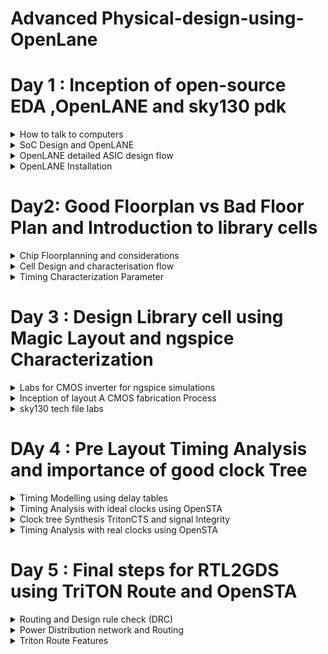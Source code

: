 # Advanced Physical-design-using-OpenLane


#  Day 1 : Inception of open-source EDA ,OpenLANE and sky130 pdk

<details>
  <summary>
      How to talk to computers
  </summary>
  
  The QFN-48 package is a type of surface-mount integrated circuit (IC) package that is used in various electronic devices, including some Arduino-compatible microcontrollers and other components. "QFN" stands for "Quad Flat No-Lead," which describes the package's physical characteristics. Here's what some of these terms mean:

 **1. Quad:** The package has four sides or corners, typically with a lead or pad on each corner.

 **2. Flat:** The package has a flat bottom, which makes it suitable for surface-mount soldering onto a printed circuit board (PCB).

 **3. No-Lead:** Unlike traditional dual in-line packages (DIP) or surface-mount packages with visible leads or pins, QFN packages have no visible external leads or pins. Instead, they have small metal pads on the bottom of the package.

**4. 48:** The "48" in QFN-48 refers to the total number of pads or leads on the package. These pads are used for electrical connections between the IC and the PCB.

Arduino is an open-source electronics platform that uses a variety of microcontrollers. The choice of IC package depends on the specific microcontroller used on the Arduino board or module. Some Arduino-compatible boards may use microcontrollers in QFN-48 packages, among other package types.

The following figure shows the internal structure of the chip.

![Screenshot from 2023-09-16 18-23-07](https://github.com/Vartika-iiitb/Physical-design-using-OpenLane/assets/140998716/c7944e6a-764d-4a44-8cf2-ed59244fe561)

Inside a chip, you can find various components and structures, including:

**1. Pads:** Pads are the external connections on a chip. They are the interface between the chip and the external world. Pads can include input and output pins for connecting to other electronic components or devices, power supply pins for providing voltage to the chip, and ground pins for electrical reference.

**2. Core:** The core of a chip typically refers to the central processing unit (CPU) or the primary computational engine. In the context of microprocessors or microcontrollers, the core contains the arithmetic logic unit (ALU), control unit, and registers responsible for executing instructions and performing computations.

**3.  Die:** The term "die" refers to the individual silicon chip that is fabricated on a semiconductor wafer during the manufacturing process. A semiconductor wafer typically contains multiple identical dies, each of which can be cut out and packaged as a separate integrated circuit.

**4. RISC-V SoC:** A RISC-V System-on-Chip (SoC) is an integrated circuit that incorporates the RISC-V instruction set architecture (ISA) as its CPU core. RISC-V is an open-source and customizable ISA, and RISC-V SoCs are designed to meet specific application requirements, often including CPU cores, memory, peripherals, and I/O interfaces, all on a single chip.

**5. PLL (Phase-Locked Loop):** A PLL is a circuit within a chip that generates stable and precisely controlled clock signals. PLLs are crucial for synchronizing various components of a chip, ensuring that they operate at the correct frequencies and phases.

**6. DAC (Digital-to-Analog Converter):** A DAC is a circuit within a chip that converts digital signals (binary data) into analog voltages or currents. DACs are commonly used in audio applications, communication systems, and many other contexts where analog signals are required.

These components work together to enable the chip to perform its intended functions. The specific components and their configurations can vary significantly depending on the type and purpose of the chip. For example, a microcontroller chip may have a CPU core, memory, I/O ports, and analog-to-digital converters (ADCs) in addition to the components mentioned above, while a custom ASIC (Application-Specific Integrated Circuit) might have a completely different set of components tailored to a specific task or application.

**Introduction to RisC-V**

RISC-V (pronounced "risk-five") is an open-source instruction set architecture (ISA) for designing and building computer processors and related hardware components. It's named after the "Reduced Instruction Set Computing" (RISC) philosophy, which aims to simplify processor designs by using a smaller set of instructions that execute quickly and efficiently.

![Screenshot from 2023-09-16 18-36-36](https://github.com/Vartika-iiitb/Physical-design-using-OpenLane/assets/140998716/efe64a42-2531-4f17-86d4-cc9c5940bfa0)

**From Software Applications to Hardware**
  
In the realm of software applications, tasks are executed by the central processing unit (CPU) of a computer or device. Software programs provide instructions for the CPU to follow, and the CPU performs calculations, data processing, and various other operations based on these instructions. While software is flexible and can be updated easily, it may not always provide the highest level of performance or efficiency, especially for demanding or specialized tasks.

The benefits of this transition from software to hardware include faster execution of tasks, lower power consumption, and the ability to handle specialized workloads with greater efficiency. However, it also means that the functionality is fixed and less adaptable compared to software, which can be updated or changed more easily.

The Figure shown below shows the representation :

![Screenshot from 2023-09-16 18-40-16](https://github.com/Vartika-iiitb/Physical-design-using-OpenLane/assets/140998716/e4bc8336-ee32-4fff-b742-5c0a56dcbcf3)
</details>
<details>
  <summary>
SoC Design and OpenLANE
  </summary>
  
System-on-Chip (SoC) design is the process of creating integrated circuits that incorporate multiple electronic components, including microprocessors, memory, input/output interfaces, and more, all on a single chip. SoCs are used in a wide range of electronic devices, from smartphones and tablets to embedded systems and IoT devices.

OpenLANE is an open-source framework for designing digital ASICs (Application-Specific Integrated Circuits). It is a complete RTL (Register-Transfer Level) to GDSII (Graphic Data System II) flow for designing ASICs using open-source tools and libraries. Here's how OpenLANE relates to SoC design:
Design Flow: OpenLANE provides a comprehensive design flow for creating ASICs, which can include components like CPU cores, memory blocks, and various other digital circuits. The design flow covers the entire process, from specifying the chip's architecture in RTL code (usually written in hardware description languages like Verilog or VHDL) to producing the final GDSII layout for fabrication.

**1. Open Source:** One of the key features of OpenLANE is its open-source nature. This means that the entire design flow, including synthesis, placement, routing, and physical design steps, can be performed using freely available and community-supported tools and libraries. This openness reduces the barriers to entry for ASIC design and promotes collaboration within the hardware design community.

**2. Automated and Scriptable:** OpenLANE incorporates a wide range of automation and scripting capabilities. It can automate many of the tedious and error-prone tasks involved in ASIC design, such as synthesis, place and route, and optimization. Users can customize and script the flow to suit their specific requirements.

**3. Standard Cells and Libraries:** OpenLANE leverages standard cell libraries, which are collections of pre-designed and characterized digital logic cells (like AND gates, flip-flops, etc.) that are readily available for use in ASIC design. It also supports standard cell libraries from various foundries, allowing designers to target different fabrication technologies.

**4. OpenROAD Integration:** OpenLANE is part of the OpenROAD project, which aims to develop an open-source and automated RTL-to-GDSII digital ASIC design flow. OpenROAD includes tools for optimization, placement, and routing, and OpenLANE utilizes these tools to streamline the design process further.

**5. Community and Collaboration:** The open-source nature of OpenLANE encourages collaboration among hardware designers, researchers, and engineers. It has a growing user community, and contributions from various individuals and organizations are welcomed.

In summary, OpenLANE is a powerful open-source tool that simplifies the process of designing ASICs, including SoCs. It provides a complete and automated design flow, making it accessible to a broader range of users and promoting innovation in digital hardware design. This tool has the potential to accelerate the development of custom SoCs and other digital ASICs for a variety of applications.

![Screenshot from 2023-09-16 19-05-11](https://github.com/Vartika-iiitb/Physical-design-using-OpenLane/assets/140998716/3f4ede54-22ba-486b-a214-e573dd3dfdd8)

**1 RTL IP's(Register Transfer Level Intellectual Property)**
RTL IPs, or Register-Transfer Level Intellectual Properties, are pre-designed and pre-verified building blocks or functional modules for use in digital integrated circuit (IC) design. These IPs are created at the register-transfer level (RTL), which is a level of abstraction in hardware description languages like Verilog and VHDL that represents the behavior of a digital circuit in terms of registers and data transfers between them. RTL IPs are used to accelerate the design and development of complex digital systems and integrated circuits. RTL IPs significantly reduce development time and effort by providing verified and reusable building blocks for digital IC design. They are widely used in various industries, including consumer electronics, telecommunications, automotive, and industrial automation, to accelerate the design of complex digital systems and reduce time-to-market.

**2. EDA TOOLS**
EDA (Electronic Design Automation) tools are a category of software applications and tools used by electrical engineers and integrated circuit (IC) designers to design, simulate, verify, and analyze electronic systems and integrated circuits. These tools play a crucial role in the development and optimization of electronic hardware, ranging from individual components to complex systems. EDA tools are used in various stages of the design process, from concept to fabrication. EDA tools are indispensable in modern electronics design, as they streamline the design process, reduce design iterations, and help ensure the reliability and performance of electronic systems and integrated circuits. The choice of EDA tools depends on the specific requirements of the design project and the target application.

**3. PDK**
PDK stands for "Process Design Kit." It is a critical component in the development of integrated circuits (ICs) and refers to a collection of files, data, and models provided by a semiconductor foundry or manufacturing facility. The PDK serves as a bridge between the design tools and the foundry's fabrication process, enabling chip designers to create layouts and simulations that are compatible with the manufacturing process.

Here are the key components and functions of a Process Design Kit (PDK) in VLSI design:

**1.Technology Data:** The PDK includes detailed information about the foundry's manufacturing process, such as the specific fabrication steps, the materials used, and the electrical characteristics of the transistors and interconnects. This data is essential for designing circuits that will function correctly when fabricated.

**2. Design Rules:** Design rules are a set of constraints and guidelines that dictate how various elements of the chip (e.g., transistors, interconnects, and other structures) should be placed and sized to ensure manufacturability. The PDK provides design rule documents and data to help designers adhere to these constraints.

**3. Device Models:** PDKs include models for various electronic devices, such as transistors, diodes, and capacitors. These models describe how these devices behave electrically under different conditions, allowing designers to simulate and analyze the performance of their circuits accurately.

**4. Library Cells:** The PDK includes a library of standard cells, which are pre-designed building blocks commonly used in chip design. These cells include logic gates, flip-flops, multiplexers, and other components. Designers can use these cells to create their custom digital circuits.

The figure shown below depicts the flow:

![Screenshot from 2023-09-16 19-05-17](https://github.com/Vartika-iiitb/Physical-design-using-OpenLane/assets/140998716/698b6b22-612a-4e4c-b6d3-15c03b3a593b)


**Simplified RTL2GDS Flow**
The RTL2GDS (Register-Transfer Level to Graphic Data System) flow is a series of steps and processes involved in the design and manufacturing of integrated circuits (ICs). This flow takes a digital design described at the RTL (Register-Transfer Level) and transforms it into a physical layout that can be fabricated as an actual chip. Here are the key steps and components of the RTL2GDS flow:

**1. RTL Design:** The RTL design phase involves creating a high-level description of the digital circuit using hardware description languages (HDLs) like Verilog or VHDL. This description captures the functional behavior of the circuit, including the relationships between registers and data transfers.

**2. Synthesis:** In the synthesis step, the RTL code is transformed into a gate-level representation. Logic synthesis tools take the RTL description and map it to standard cells from a library (PDK, or Process Design Kit) provided by the semiconductor foundry. The output is a netlist that specifies how standard cells are interconnected.

**3. Floor Planning:** Floor planning involves determining the physical placement of various functional blocks within the chip. It considers factors like the size and aspect ratio of the chip, the location of the input/output (I/O) pads, and the placement of major components.

**4. Placement:** Placement tools take the synthesized netlist and assign specific locations for each standard cell on the chip. The goal is to optimize for factors like area, power, and signal delay.

**5. Clock Tree Synthesis (CTS):** CTS tools create a clock distribution network that ensures all flip-flops and registers receive a stable and synchronized clock signal. Clock skew (variation in clock arrival times) is minimized to maintain timing integrity.

**6. Routing:** The routing step involves determining how to connect the various components and standard cells while adhering to design rules and constraints. This process creates the physical wires (metal layers) that carry signals between different parts of the chip.

**7. Design for Manufacturing (DFM):** DFM techniques are employed to ensure that the chip design is manufacturable. This includes checks for lithography issues, density violations, and other manufacturing-related concerns.

**8. Static Timing Analysis (STA):** STA tools analyze the timing of the chip's paths to ensure that they meet the required performance specifications. Timing violations are flagged and resolved during this phase.

**9. Physical Verification:** Physical verification tools perform checks to ensure that the chip layout complies with design rules and specifications. This includes checks for design rule violations, antenna effects, and other physical issues.

**10. GDSII Generation:** GDSII is a standard file format used to represent the final chip layout in a graphical form. GDSII files are generated from the layout data.

**11. Tapeout:** The final GDSII files are submitted to the semiconductor foundry for fabrication. This step involves preparing the data for photolithography and the manufacturing process.

**12. Mask Generation:** The foundry uses the GDSII data to create photomasks, which are used to pattern the chip's layers during the semiconductor manufacturing process.

**13. Manufacturing:** The semiconductor fabrication process involves multiple steps, including photolithography, etching, implantation, and more, to create the physical silicon wafer with the desired integrated circuits.

**14. Packaging and Testing:** Once the wafers are manufactured, they are diced into individual chips, packaged, and tested to ensure functionality and quality.

The RTL2GDS flow is a complex and highly specialized process that requires expertise in digital design, semiconductor physics, and manufacturing. It is a critical part of bringing digital designs to life as physical integrated circuits used in various electronic devices and systems.

![Screenshot from 2023-09-17 02-20-53](https://github.com/Vartika-iiitb/Physical-design-using-OpenLane/assets/140998716/b16c3eda-7a5b-47e8-8127-478a143f9ba0)

</details>

<details>
  <summary>
    OpenLANE detailed ASIC design flow
  </summary>
  
OpenLane is an open-source RTL-to-GDSII (Register-Transfer Level to Graphic Data System) flow, which is a complete toolchain for designing and manufacturing integrated circuits. OpenLane automates many of the steps involved in ASIC (Application-Specific Integrated Circuit) design, such as synthesis, placement, routing, and physical verification. It's part of the broader open-source hardware movement and is designed to make ASIC design more accessible and affordable.
  On the other hand, Strive chipsets are a family of RISC-V System on Chips (SoCs) designed using the SkyWater 130nm process. RISC-V is an open standard instruction set architecture (ISA) based on established reduced instruction set computer (RISC) principles.


  striVe SoC family:
  
  ![Screenshot from 2023-09-17 02-40-28](https://github.com/Vartika-iiitb/Physical-design-using-OpenLane/assets/140998716/221b6c67-4454-4fcb-bdf7-5ae595b0b19f)

OpenLANE ASIC Flow:

1. RTL Synthesis, Technology Mapping, and Formal Verification:
Tools: Yosys (for RTL synthesis), ABC (for technology mapping and formal verification).

Static Timing Analysis:
Tool: OpenSTA (for static timing analysis).

Floor Planning:
Tools: init_fp (initial floorplanning), ioPlacer (I/O placement), pdn (power distribution network planning), tapcell (tap cell insertion).

Placement:
Tools: RePLace (global placement), Resizer (optional for resizing cells), OpenPhySyn (formerly used for placement), OpenDP (detailed placement).

Clock Tree Synthesis:
Tool: TritonCTS (for clock tree synthesis).

Fill Insertion:
Tools: OpenDP (for filler placement).

Routing:
Global Routing: FastRoute or CU-GR (formerly used).
Detailed Routing: TritonRoute (for detailed routing) or DR-CU (formerly used).

SPEF Extraction:
Tools: OpenRCX (or SPEF-Extractor, formerly used) for Standard Parasitic Exchange Format (SPEF) extraction.

GDSII Streaming Out:
Tools: Magic and KLayout (for viewing and editing GDSII files).

Design Rule Checking (DRC) Checks:
Tools: Magic and KLayout (for DRC checks).

Layout vs. Schematic (LVS) Check:
Tool: Netgen (for LVS checks).

Antenna Checks:
Tool: Magic (for antenna checks).

Circuit Validity Checker:
Tool: CVC (for circuit validity checking).

These open-source tools, when used collectively, provide a complete and automated ASIC design and verification flow through OpenLane.

The fig shown below depicts the OpenLANE ASIC Flow:

![Screenshot from 2023-09-17 02-51-28](https://github.com/Vartika-iiitb/Physical-design-using-OpenLane/assets/140998716/6edc6730-1a1c-4ebd-8ef9-942f6d899c2c)

</details>
<details>
  <summary>
    OpenLANE Installation
  </summary>
  
**Steps to Install OpenLANE**

  ```
  cd $HOME
sudo apt-get update
sudo apt-get upgrade
sudo apt install -y build-essential python3 python3-venv python3-pip make git

```
Invoking OpenLANE
```


cd ~/OpenLane
make mount
./flow.tcl -interactive
package require openlane 0.9
prep -design picorv32a
run_synthesis

```

Steps to install docker:

```
sudo apt-get remove docker docker-engine docker.io containerd runc
# Installation of requirements
sudo apt-get update
sudo apt-get install \
   ca-certificates \
   curl \
   gnupg \
   lsb-release
# Add the keyrings of docker
sudo mkdir -p /etc/apt/keyrings
curl -fsSL https://download.docker.com/linux/ubuntu/gpg | sudo gpg --dearmor -o /etc/apt/keyrings/docker.gpg
# Add the package repository
echo \
   "deb [arch=$(dpkg --print-architecture) signed-by=/etc/apt/keyrings/docker.gpg] https://download.docker.com/linux/ubuntu \
   $(lsb_release -cs) stable" | sudo tee /etc/apt/sources.list.d/docker.list > /dev/null
# Update the package repository
sudo apt-get update

# Install Docker
sudo apt-get install docker-ce docker-ce-cli containerd.io docker-compose-plugin

# Check for installation
sudo docker run hello-world

```

Fig below shows the installation:

![Screenshot from 2023-09-17 11-44-41](https://github.com/Vartika-iiitb/Physical-design-using-OpenLane/assets/140998716/8dbe291f-7c57-4d8d-b984-b4cebaa73def)

For run synthesis:
![Screenshot from 2023-09-17 11-47-07](https://github.com/Vartika-iiitb/Physical-design-using-OpenLane/assets/140998716/cb22d155-1f26-4e7b-9cb5-0b8d70d469d8)

</details>

# Day2: Good Floorplan vs Bad Floor Plan and Introduction to library cells
<details>
  <summary>
    Chip Floorplanning and considerations
  </summary>
  
   **Core**
   The width of the core typically refers to the physical size or dimensions of the central processing unit (CPU) or processor core within a microchip. It is usually measured in nanometers (nm) or micrometers (µm). For example, you might hear about a "14nm core" or a "7nm core," indicating the feature size of the core's transistors.
The height of the core is not commonly referred to in the same way as the width. Instead, the core's size is usually described in terms of its area, which is determined by multiplying its width and height.

**Die**
The width of the die is typically the physical measurement of the semiconductor wafer after all the individual ICs (integrated circuits) have been fabricated on it but before they are cut apart. Die widths can vary significantly depending on the specific manufacturing process and the design of the chips being produced. They can range from a few millimeters to several centimeters or more.

Similar to the core, the height of the die is not a common parameter of discussion. Instead, the die's size is often described in terms of its area, which is the product of its width and height.

The fig shown below shows the representation:

![Screenshot from 2023-09-17 13-02-05](https://github.com/Vartika-iiitb/Physical-design-using-OpenLane/assets/140998716/8d6550e2-42b0-4a7c-bc3e-2a174ba60046)

  **Utilization Factor**
  
  In the context of ASIC (Application-Specific Integrated Circuit) design, the term "utilization factor" refers to the ratio of the occupied area of the chip to the total available silicon area on the semiconductor wafer. It is often expressed as a percentage. The utilization factor provides insight into how efficiently the chip's resources, including logic gates, memory cells, and other components, are used within the available silicon real estate.

Here's how to calculate the utilization factor:

Utilization Factor (%) = (Occupied Silicon Area / Total Silicon Area) x 100

Fig below shows the utilization Factor:

![Screenshot from 2023-09-17 12-55-02](https://github.com/Vartika-iiitb/Physical-design-using-OpenLane/assets/140998716/070e4c6f-1a28-4249-b3ce-e42b5317a3e4)



**Aspect ratio**
 Aspect ratio will decide the size and shape of the chip. It is the ratio between horizontal routing resources to vertical routing resources (or) ratio of height and width. Aspect ratio = width/height.Aspect ratio of 1 signifies that the die is of square shape and any other value other than 1 signifies that the die is rectangular shape.

 **Preplaced cells**
 Preplaced cells, often referred to as "macrocells" or "hard macros," are fixed or predefined blocks of logic or functional units within the layout of an integrated circuit (IC) or an ASIC (Application-Specific Integrated Circuit). Unlike standard cells, which are synthesized and placed automatically during the design process, preplaced cells are manually positioned and sized by the chip designer. These cells are typically used for specific, well-defined functions and are placed in critical areas of the chip layout to meet certain design objectives.Pre-placed cells are often used for critical components of a design, such as memory blocks, analog modules, or specialized digital circuits that need to be precisely located to meet performance, power, or area constraints. Placing them manually ensures that they are in the optimal positions for meeting these requirements.In large and complex chip designs, pre-placed cells can be used to create a hierarchical structure, where certain functional blocks or subsystems are pre-placed and interconnected. This approach simplifies the overall design process and allows for better management of the design's complexity.

![Screenshot from 2023-09-17 14-31-18](https://github.com/Vartika-iiitb/Physical-design-using-OpenLane/assets/140998716/56defa42-ed58-486a-ab7b-0eefb33bebe4)

**Decoupling Capacitor**

![Screenshot from 2023-09-17 14-33-36](https://github.com/Vartika-iiitb/Physical-design-using-OpenLane/assets/140998716/5484fa44-8024-41bf-bd4f-38fb1fce0dfb)

**Noise Margin**

![Screenshot from 2023-09-17 14-36-06](https://github.com/Vartika-iiitb/Physical-design-using-OpenLane/assets/140998716/7cd9658c-2095-4d76-b8b7-373c8e1d46a9)

Noise margin, in the context of ASIC (Application-Specific Integrated Circuit) design, refers to the amount of noise or voltage fluctuations that a digital logic gate or circuit can tolerate while still correctly recognizing logic levels (0 or 1). It is an essential consideration in the design of digital circuits to ensure reliable operation in real-world conditions where noise and variations in supply voltage can occur. Noise margin is typically expressed in volts and can be categorized into two main types: high noise margin (NMH) and low noise margin (NML).

High Noise Margin (NMH): NMH is the maximum voltage noise that can be added to the HIGH (logic 1) level of a digital signal without causing the gate to misinterpret it as a LOW (logic 0) level. In other words, it represents the tolerance of the gate to noise on the high side.

NMH = VOH - VIH

VOH: The minimum output voltage for a logic HIGH.
VIH: The minimum input voltage that the gate recognizes as a logic HIGH.
Low Noise Margin (NML): NML is the maximum voltage noise that can be added to the LOW (logic 0) level of a digital signal without causing the gate to misinterpret it as a HIGH (logic 1) level. It represents the tolerance of the gate to noise on the low side.

NML = VIL - VOL

VIL: The maximum input voltage that the gate recognizes as a logic LOW.
VOL: The maximum output voltage for a logic LOW.
The difference between NMH and NML indicates the margin of safety against noise in a digital circuit. A larger noise margin provides better immunity to noise and ensures more reliable operation. Designers typically aim to maximize both NMH and NML to create robust digital circuits.

Noise margin is influenced by various factors, including:

Threshold voltage (VTH) of the transistors used in the logic gates.
Supply voltage (VDD) and ground voltage (GND) levels.
Variation in environmental conditions, such as temperature and voltage fluctuations.
Process variations during chip manufacturing.
To ensure proper noise margin in ASIC design, designers must consider these factors and select appropriate transistor sizes, supply voltage levels, and design techniques. Additionally, performing noise margin analysis and simulation during the design phase helps identify potential issues and allows for adjustments to improve circuit robustness in noisy environments.

In summary, noise margin in ASIC design quantifies the tolerance of digital logic gates to noise and voltage fluctuations. High noise margin ensures reliable operation and immunity to noise-induced errors in digital circuits.

**Power Planning**
Power planning, in the context of integrated circuit (IC) design, is a critical step in the process of ensuring that the chip operates reliably while managing power consumption efficiently. It involves the strategic distribution and management of power supply networks, as well as the control of power domains and voltage levels within the chip. The primary goals of power planning are to provide stable power delivery to all components, minimize power dissipation, and avoid voltage drop issues.

**Pin Placement**
Pin placement, in the context of integrated circuit (IC) design, refers to the strategic placement of input and output (I/O) pins or pads on the chip's physical layout. This process is crucial for ensuring proper connectivity between the chip and external devices, such as other chips, connectors, or printed circuit boards (PCBs). Effective pin placement is essential for achieving electrical, mechanical, and manufacturing objectives in IC design.

**Floorplan using OpenLANE**

```
run_floorplan
```

![Screenshot from 2023-09-17 11-48-26](https://github.com/Vartika-iiitb/Physical-design-using-OpenLane/assets/140998716/7ad02b3e-5d06-45c7-97a9-34b4fddda932)

Magic is invoked after moving to the floorplan directory:

```
magic  /home/vartika/.volare/sky130A/libs.tech/magic/sky130A.tech lef read ../../tmp/merged.min.lef def read picorv32.def

```
Below is the representation:

![Screenshot from 2023-09-17 11-48-26](https://github.com/Vartika-iiitb/Physical-design-using-OpenLane/assets/140998716/6742936d-a721-4ebf-a6f4-f0e5d6030d0e)

**Initial Place Design**

**Library Binding and placement**

Netlist binding and Initial Placement

1. All the logic cells in the netlist are visualised as physical cells with a defined width and height for design
2. A library has all the physical cells with each logic functionality with timing and area information.
3. Library also has different physical variants of logic cells
4. The logic cells of the generated netlist should not be placed over the pre-placed cells.

**Optimized placement**

1. Logic cells are placed such that they are close to their respective inputs on the die.
2. Optimized placement is done by placing, input flop close to the input port and output close to the output port.
3. We estimate the wire length and capacitance and based on that we insert repeaters, if there is a long path from the input port to the flipflop
4. Slew is dependent on the capacitance value, higher is the capacitance more is the slew.
5. If the distance between the input port and flip-flop is not sufficient to maintain the signal integrity, we add buffers/repeaters in the path to reproduce 
   input signal through the path without any loss of signal.
6. The cells which work at very high frequency are made sure to be placed together, so that there is no delay produced from the wires between the logic cells.

   **Optimized cell and routed cell**
   
   ![Screenshot from 2023-09-17 14-52-24](https://github.com/Vartika-iiitb/Physical-design-using-OpenLane/assets/140998716/b491695f-d550-476d-9397-ac1aec7e5087)

**Placement**
Placement in openlane occurs in two stages:

1. Global Placement: It finds optimal position for all cells which may not be legal and cells may overlap. Optimization is done through reduction of half parameter wire length[HPWL]. Overlap parameter should also reduce while we run placement.
2. Detailed Placement: It alters the position of cells placed in the global placement step to legalise them
use :

```
  run_placement
```
To view Placement:

```
  cd ~/OpenLane/designs/picorv32a/runs/RUN_2023.09.14_10.50.04/results/placement
  magic -T /home/vartika/.volare/sky130A/libs.tech/magic/sky130A.tech lef read ../../tmp/merged.nom.lef def read picorv32.def &
```

![Screenshot from 2023-09-17 11-53-09](https://github.com/Vartika-iiitb/Physical-design-using-OpenLane/assets/140998716/9e1328e4-06ae-416c-91df-856a0c5c1c2e)


![Screenshot from 2023-09-17 11-55-14](https://github.com/Vartika-iiitb/Physical-design-using-OpenLane/assets/140998716/ea6cbdbf-4b37-4235-b877-bf224d8d3122)

![Screenshot from 2023-09-17 11-56-30](https://github.com/Vartika-iiitb/Physical-design-using-OpenLane/assets/140998716/7c77732a-8eb9-44be-90d5-09c8be776210)

**Cell Design Flow**

The cell design flow in ASIC (Application-Specific Integrated Circuit) design refers to the process of designing and creating standard cells, which are the fundamental building blocks of digital integrated circuits. Standard cells are pre-designed, reusable modules that include basic logic gates, flip-flops, latches, and other components. They play a crucial role in digital IC design, allowing designers to create complex digital circuits efficiently. The cell design flow typically involves the following steps:

1. Specification and Requirements:

1.1 Define the functional requirements for the standard cell library.
1.2 Determine the target technology node, voltage levels, and other design parameters.
1.3 Specify the library's logical and electrical characteristics, including cell types, drive strengths, and functionality.

2. Cell Architecture and Cell Library Definition:

2.1 Define the architecture of the standard cells, including the height and width of each cell, the number of input and output pins, and the arrangement of internal transistors.
2.2 Create a library of cell templates with different functionalities and drive strengths, ranging from basic gates to more complex functions.
Schematic Design:

3. Create schematic diagrams for each standard cell in the library.
3.1Design and layout the internal logic gates, interconnections, and transistors to implement the desired functionality.
3.2 Ensure that the cells adhere to the specified logical and electrical characteristics.
   
4. Simulation and Verification:
4.1 Simulate the standard cell designs using electronic design automation (EDA) tools and digital simulators.
4.2 Verify that the cells meet timing constraints, operate correctly, and adhere to logical and electrical specifications.
4.3 Perform static timing analysis (STA) to assess the cell's performance under various conditions.
   
5. Layout Design:
   
5.1 Generate the physical layout of each standard cell, considering the placement and sizing of transistors, routing of metal layers, and adherence to design rules.
5.2 Follow foundry-specific design rules and guidelines to ensure manufacturability.
5.3 Implement DFM (Design for Manufacturability) techniques to improve the manufacturability of the cells.

6. Extraction and Modeling:

6.1 Extract parasitic capacitance and resistance information from the layout.
6.2 Create models (e.g., timing, power, and noise models) for the standard cells based on the extracted data.

7. Characterization:

7.1 Characterize the standard cells by measuring their electrical characteristics, such as timing, power consumption, and noise sensitivity.
7.2 Generate libraries of timing models for use in digital synthesis and static timing analysis.

8. Quality Assurance and Testing:

8.1 Perform extensive testing and verification to ensure that the standard cells meet the specified requirements and adhere to design and manufacturing rules.
8.2 Address any issues, optimize cell designs, and update the library as needed.

9. Documentation:

9.1 Create comprehensive documentation for each standard cell, including datasheets, functional descriptions, and usage guidelines.
9.2 Document the library's logical and electrical characteristics for designers' reference.

10. Integration into the Design Flow:

10.1 Integrate the standard cell library into the broader ASIC design flow, making it available for digital design and synthesis tools.
10.2 Ensure that the library is compatible with industry-standard EDA tools and design methodologies.
10.3 The cell design flow is a fundamental part of ASIC design, providing designers with a library of well-characterized and verified building blocks that can be used to construct complex digital circuits efficiently. The quality and performance of the standard cell library have a significant impact on the overall success of an ASIC design project.

The fig shown below shows the Cell design flow:

![Screenshot from 2023-09-17 15-01-40](https://github.com/Vartika-iiitb/Physical-design-using-OpenLane/assets/140998716/c3fb1380-1c61-48af-9b5f-77f1308009f8)

![Screenshot from 2023-09-17 15-08-42](https://github.com/Vartika-iiitb/Physical-design-using-OpenLane/assets/140998716/45bbde36-71a6-4019-b18a-a26153e3fdae)

![Screenshot from 2023-09-17 15-08-47](https://github.com/Vartika-iiitb/Physical-design-using-OpenLane/assets/140998716/0401b3c4-7a8d-409a-a9d2-c5545da5735b)

![Screenshot from 2023-09-17 15-09-03](https://github.com/Vartika-iiitb/Physical-design-using-OpenLane/assets/140998716/7179f8b0-23d7-4614-a36c-5f5443668c38)

The stick diagram for the following is shown below:

![Screenshot from 2023-09-17 15-10-41](https://github.com/Vartika-iiitb/Physical-design-using-OpenLane/assets/140998716/244a22ef-143d-4eeb-af6b-7f6768b586d4)

</details>

<details>
  <summary>
    Cell Design and characterisation flow
  </summary>
  All the standard cells used in the design are placed in a library. We get a variant of standard cells in terms of functionality, area and power.
Each cell goes through cell design flow before being used in our design.

  **Characterisation Flow**
  Characterization in VLSI refers to the process of analyzing and documenting the electrical behavior of electronic components, such as transistors, logic gates, memory cells, and standard cells, under various operating conditions. Characterization is essential for accurate circuit simulation and helps ensure that integrated circuits (ICs) meet their performance, power, and timing requirements.
1. Read in the model files
2. Read the extracted spice netlist
3. Recognize behaviour of the model
4. Read the sub-circuits of inverter
5. Attach necessary power source (Vdd, GND)
6. Apply the stimulus
7. Provide necessary output capacitance
8. Provide simulation command

   ![Screenshot from 2023-09-17 15-19-51](https://github.com/Vartika-iiitb/Physical-design-using-OpenLane/assets/140998716/337d10d7-f7df-496e-a5c6-56c97f86d5b9)

The following fig shown below shows the Characterization Flow:

![Screenshot from 2023-09-17 15-16-44](https://github.com/Vartika-iiitb/Physical-design-using-OpenLane/assets/140998716/80925a34-10f5-4793-a001-0fd0741b57fb)

![Screenshot from 2023-09-17 15-16-52](https://github.com/Vartika-iiitb/Physical-design-using-OpenLane/assets/140998716/ecdde2cf-84ef-446a-ab32-826b754b59cc)

</details>
<details>
  <summary>
    Timing Characterization Parameter
  </summary>
  The Timing Threshold Definitions:
  
  ![Screenshot from 2023-09-17 15-23-16](https://github.com/Vartika-iiitb/Physical-design-using-OpenLane/assets/140998716/28c1a1e0-0229-41ef-9ca7-ddda17fe0ae2)

**Propagation Delay**
 The time difference between when the transitional input reaches 50% of its final value and when the output reaches 50% of its final value.

![Screenshot from 2023-09-17 15-23-27](https://github.com/Vartika-iiitb/Physical-design-using-OpenLane/assets/140998716/8c644640-6cc7-4203-bc1b-4627b37f9924)

**Transition Time**
 Transition time is known as time needed to a signal to rise from 10% to 90% or to fall from 90% to 10%. The former is called rise time and later is known as fall time.

![Screenshot from 2023-09-17 15-23-41](https://github.com/Vartika-iiitb/Physical-design-using-OpenLane/assets/140998716/2ff3ea82-53ed-4f33-bffe-b12bbef8951f)

```
rise delay =  time(out_fall_thr) - time(in_rise_thr)

Propagation delay = time(out_thr) - time(in_thr)

Fall transition time: time(slew_high_fall_thr) - time(slew_low_fall_thr)

Rise transition time: time(slew_high_rise_thr) - time(slew_low_rise_thr)
```

</details>

# Day 3 : Design Library cell using Magic Layout and ngspice Characterization 

<details>
  <summary>
    Labs for CMOS inverter for ngspice simulations
  </summary>
  
  **Inverter**
  A CMOS inverter, short for Complementary Metal-Oxide-Semiconductor inverter, is a fundamental digital electronic circuit that performs the basic logical operation of inversion. In other words, it takes an input signal and produces an output signal that is the logical complement of the input. If the input is high (logic 1), the output will be low (logic 0), and vice versa.

The input signal is applied to the gate terminals of both the NMOS and PMOS transistors. The output is taken from the connection point (the drain of NMOS and the source of PMOS) between these two transistors.

NMOS Operation: When the input is logic high (1), the NMOS transistor turns on because a positive voltage is applied to its gate. This establishes a low-resistance path between the output and ground, causing the output to be pulled to logic low (0).

PMOS Operation: Conversely, when the input is logic low (0), the PMOS transistor turns on because a low voltage is applied to its gate. This establishes a low-resistance path between the output and the power supply voltage (VDD), causing the output to be pulled to logic high (1).

The following fig shows the CMOS Inverter with it's respective nodes:

![Screenshot from 2023-09-17 15-35-16](https://github.com/Vartika-iiitb/Physical-design-using-OpenLane/assets/140998716/d891cb52-592e-45b3-974b-22c80dc0b30c)

The following fig shows the spicedeck Simulation:

![Screenshot from 2023-09-17 15-36-23](https://github.com/Vartika-iiitb/Physical-design-using-OpenLane/assets/140998716/735f1fb9-3d19-4ca2-9421-ba9f3d1b29de)

The model file for the same is shown below:

```
* SPICE 3f5 Level 8, Star-HSPICE Level 49, UTMOST Level 8

.lib cmos_models 
* DATE: Feb 23/01
* LOT: T0BM                  WAF: 07
* Temperature_parameters=Default
.MODEL nmos  NMOS (                                LEVEL   = 49
+VERSION = 3.1            TNOM    = 27             TOX     = 5.8E-9
+XJ      = 1E-7           NCH     = 2.3549E17      VTH0    = 0.3907535
+K1      = 0.4376003      K2      = 8.265151E-3    K3      = 4.214601E-3
+K3B     = -3.7220937     W0      = 2.517345E-6    NLX     = 2.310668E-7
+DVT0W   = 0              DVT1W   = 0              DVT2W   = 0
+DVT0    = 0.2411602      DVT1    = 0.3707226      DVT2    = -0.5
+U0      = 316.5922683    UA      = -9.89493E-10   UB      = 2.154013E-18
+UC      = 2.474632E-11   VSAT    = 1.254499E5     A0      = 1.2735648
+AGS     = 0.2428704      B0      = 2.579719E-8    B1      = -1E-7
+KETA    = 4.87168E-4     A1      = 0              A2      = 0.5196633
+RDSW    = 120            PRWG    = 0.5            PRWB    = -0.2
+WR      = 1              WINT    = 2.357855E-8    LINT    = 1.210018E-9
+DWG     = 2.292632E-9
+DWB     = -9.94921E-10   VOFF    = -0.1039771     NFACTOR = 1.3905578
+CIT     = 0              CDSC    = 2.4E-4         CDSCD   = 0
+CDSCB   = 0              ETA0    = 3.894977E-3    ETAB    = 7.800632E-4
+DSUB    = 0.0307944      PCLM    = 1.7312397      PDIBLC1 = 0.999135
+PDIBLC2 = 4.850036E-3    PDIBLCB = -0.0866866     DROUT   = 0.8612131
+PSCBE1  = 7.995844E10    PSCBE2  = 1.457011E-8    PVAG    = 0.0099984
+DELTA   = 0.01           RSH     = 5              MOBMOD  = 1
+PRT     = 0              UTE     = -1.5           KT1     = -0.11
+KT1L    = 0              KT2     = 0.022          UA1     = 4.31E-9
+UB1     = -7.61E-18      UC1     = -5.6E-11       AT      = 3.3E4
+WL      = 0              WLN     = 1              WW      = -1.22182E-16
+WWN     = 1.2127         WWL     = 0              LL      = 0
+LLN     = 1              LW      = 0              LWN     = 1
+LWL     = 0              CAPMOD  = 2              XPART   = 0.4
+CGDO    = 3.11E-10       CGSO    = 3.11E-10       CGBO    = 1E-12
+CJ      = 1.741905E-3    PB      = 0.9876681      MJ      = 0.4679558
+CJSW    = 3.653429E-10   PBSW    = 0.99           MJSW    = 0.2943558
+CF      = 0              PVTH0   = -0.01          PRDSW   = 0
+PK2     = 2.589681E-3    WKETA   = -1.866069E-3   LKETA   = -0.0166961      )
*
.MODEL pmos  PMOS (                                LEVEL   = 49
+VERSION = 3.1            TNOM    = 27             TOX     = 5.8E-9
+XJ      = 1E-7           NCH     = 4.1589E17      VTH0    = -0.583228
+K1      = 0.5999865      K2      = 6.150203E-3    K3      = 0
+K3B     = 3.6314079      W0      = 1E-6           NLX     = 1E-9
+DVT0W   = 0              DVT1W   = 0              DVT2W   = 0
+DVT0    = 2.8749516      DVT1    = 0.7488605      DVT2    = -0.0917408
+U0      = 136.076212     UA      = 2.023988E-9    UB      = 1E-21
+UC      = -9.26638E-11   VSAT    = 2E5            A0      = 0.951197
+AGS     = 0.20963        B0      = 1.345599E-6    B1      = 5E-6
+KETA    = 0.0114727      A1      = 3.851541E-4    A2      = 0.614676
+RDSW    = 1.496983E3     PRWG    = -0.0440632     PRWB    = -0.2945454
+WR      = 1              WINT    = 7.879211E-9    LINT    = 2.894523E-8
+DWG     = -1.112097E-8
+DWB     = 9.815716E-9    VOFF    = -0.1204623     NFACTOR = 1.2259401
+CIT     = 0              CDSC    = 2.4E-4         CDSCD   = 0
+CDSCB   = 0              ETA0    = 0.3325261      ETAB    = -0.0623452
+DSUB    = 0.9206875      PCLM    = 0.833903       PDIBLC1 = 9.948506E-4
+PDIBLC2 = 0.0191187      PDIBLCB = -1E-3          DROUT   = 0.9938581
+PSCBE1  = 2.887413E10    PSCBE2  = 8.325891E-9    PVAG    = 0.8478443
+DELTA   = 0.01           RSH     = 3.6            MOBMOD  = 1
+PRT     = 0              UTE     = -1.5           KT1     = -0.11
+KT1L    = 0              KT2     = 0.022          UA1     = 4.31E-9
+UB1     = -7.61E-18      UC1     = -5.6E-11       AT      = 3.3E4
+WL      = 0              WLN     = 1              WW      = 0
+WWN     = 1              WWL     = 0              LL      = 0
+LLN     = 1              LW      = 0              LWN     = 1
+LWL     = 0              CAPMOD  = 2              XPART   = 0.4
+CGDO    = 2.68E-10       CGSO    = 2.68E-10       CGBO    = 1E-12
+CJ      = 1.864957E-3    PB      = 0.976468       MJ      = 0.4614408
+CJSW    = 3.118281E-10   PBSW    = 0.6870843      MJSW    = 0.3021929
+CF      = 0              PVTH0   = 6.397941E-3    PRDSW   = 30.410214
+PK2     = 2.100359E-3    WKETA   = 5.428923E-3    LKETA   = -0.0111599      )
*
.endl
```

</details>
<details>
  <summary>
    Inception of layout A CMOS fabrication Process
  </summary>
</details>

<details>
  <summary>
    sky130 tech file labs
  </summary>
  
</details>

# DAy 4 : Pre Layout Timing Analysis and importance of good clock Tree
<details>
  <summary>
    Timing Modelling using delay tables
  </summary>
</details>

<details>
  <summary>
    Timing Analysis with ideal clocks using OpenSTA
  </summary>
</details>

<details>
  <summary>
    Clock tree Synthesis TritonCTS and signal Integrity
  </summary>
</details>

<details>
  <summary>
    Timing Analysis with real clocks using OpenSTA
  </summary>
</details>

# Day 5 : Final steps for RTL2GDS using TriTON Route and OpenSTA
<details>
  <summary>
    Routing and Design rule check (DRC)
  </summary>

  **Maze Routing and Lee's Algorithm**
  The maze-routing algorithm you are referring to, often used in the context of chip multiprocessors (CMPs) and grid-based mazes, is designed to efficiently find routes or paths between two locations while minimizing overhead. This algorithm is essential in the field of integrated circuit design and routing, where the goal is to connect various components on a chip with minimal resource utilization. There are four steps of routing operations: Global Routing:

1. Establishes a high-level path for each net.
2. Focuses on overall routing topology.
3. Avoids obstacles and congestion areas.
   
 **Track Assignment:**

1. Divides routing area into tracks or channels.
2. Allocates tracks to specific nets.
3. Considers routing layer constraints.
   
**Detail Routing:**

1. Determines precise routing paths for each net.
2. Minimizes wirelength and avoids conflicts.
3. Adheres to design rules and constraints.
   
**Search and Repair:**

1. Identifies and resolves routing issues.
2. Handles design rule violations and congestion.
3. May require backtracking and iterative adjustments.
   
The Lee algorithm is a grid-based approach used for routing, particularly in chip design. It begins with designated source and target points and assigns labels to grid cells to find the shortest route between them, often favoring efficient L-shaped paths over zigzags. While valuable for global routing tasks, it can be time-consuming for complex designs with many pins. As a result, alternative algorithms have emerged to address scalability and specific routing challenges. The choice of routing method depends on the design's complexity and resource constraints.

![Screenshot from 2023-09-17 16-02-28](https://github.com/Vartika-iiitb/Physical-design-using-OpenLane/assets/140998716/62f38122-6186-43fe-96c0-bb959e8a4d76)

**DRC**
Design Rule Checking (DRC) is a vital step in the physical design process, ensuring that a design adheres to manufacturing constraints dictated by the chosen process technology. Each technology comes with its specific set of rules, which become more numerous and intricate as manufacturing technology advances to smaller nodes. DRC verifies compliance with these predefined process rules provided by foundries, safeguarding against chip failures. It plays a critical role in defining a chip's quality. Key DRCs involve physical wire attributes like minimum width, spacing, and pitch, and they address issues like signal short violations by utilizing additional metal layers while rigorously checking vias, width, and spacing.Each semiconductor manufacturing process will have its own set of guidelines and margins to ensure that normal manufacturing variability won't lead to chip failure. below mentioned are few examples of DRC : Minimum width and spacing for metal, Minimum width and spacing for via, Fat wire Via keep out Enclosure, End of Line spacing, Minimum area, Over Max stack level, Wide metal jog, Misaligned Via wire, Different net spacing, Special notch spacing, Shorts violation, Different net Via cut spacing, Less than min edge length

![Screenshot from 2023-09-17 16-03-36](https://github.com/Vartika-iiitb/Physical-design-using-OpenLane/assets/140998716/2b879116-f0b0-46b3-b126-ce3eef58bf28)

</details>

<details>
  <summary>
   Power Distribution network and Routing
  </summary>
  
</details>

<details>
  <summary>
   Triton Route Features
  </summary>
</details>

